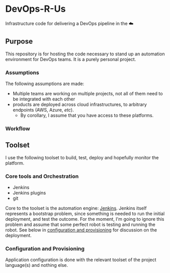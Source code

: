 # DevOps-R-Us

Infrastructure code for delivering a DevOps pipeline in the ☁️

## Purpose

This repository is for hosting the code necessary to stand up an automation
environment for DevOps teams. It is a purely personal project.

### Assumptions

The following assumptions are made:

- Multiple teams are working on multiple projects, not all of them need to be
  integrated with each other
- products are deployed across cloud infrastructures, to arbitrary endpoints
  (AWS, Azure, _etc_).
  - By corollary, I assume that you have access to these platforms.

### Workflow

<!-- insert workflow diagrams here -->

## Toolset

I use the following toolset to build, test, deploy and hopefully monitor the
platform.

### Core tools and Orchestration

- Jenkins
- Jenkins plugins
- git

Core to the toolset is the automation engine: [Jenkins](https://jenkins.io).
Jenkins itself represents a bootstrap problem, since something is needed to run
the initial deployment, and test the outcome. For the moment, I'm going to
ignore this problem and assume that some perfect robot is testing and running
the robot. See below in
[configuration and provisioning](#configuration-and-provisioning) for discussion
on the deployment.

### Configuration and Provisioning

Application configuration is done with the relevant toolset of the project
language(s) and nothing else.